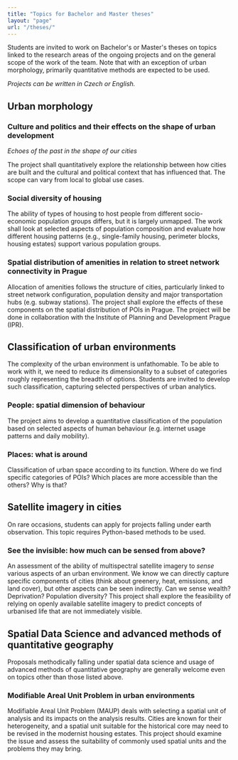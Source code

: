 ```yaml
---
title: "Topics for Bachelor and Master theses"
layout: "page"
url: "/theses/"
---
```


Students are invited to work on Bachelor's or Master's theses on topics linked to the research areas of the ongoing projects and on the general scope of the work of the team. Note that with an exception of urban morphology, primarily quantitative methods are expected to be used.

*Projects can be written in Czech or English.*

## Urban morphology

### Culture and politics and their effects on the shape of urban development

*Echoes of the past in the shape of our cities*

The project shall quantitatively explore the relationship between how cities are built and the cultural and political context that has influenced that. The scope can vary from local to global use cases.

### Social diversity of housing

The ability of types of housing to host people from different socio-economic population groups differs, but it is largely unmapped. The work shall look at selected aspects of population composition and evaluate how different housing patterns (e.g., single-family housing, perimeter blocks, housing estates) support various population groups.

### Spatial distribution of amenities in relation to street network connectivity in Prague

Allocation of amenities follows the structure of cities, particularly linked to street network configuration, population density and major transportation hubs (e.g. subway stations). The project shall explore the effects of these components on the spatial distribution of POIs in Prague. The project will be done in collaboration with the Institute of Planning and Development Prague (IPR).

## Classification of urban environments

The complexity of the urban environment is unfathomable. To be able to work with it, we need to reduce its dimensionality to a subset of categories roughly representing the breadth of options. Students are invited to develop such classification, capturing selected perspectives of urban analytics.

### People: spatial dimension of behaviour

The project aims to develop a quantitative classification of the population based on selected aspects of human behaviour (e.g. internet usage patterns and daily mobility).

### Places: what is around

Classification of urban space according to its function. Where do we find specific categories of POIs? Which places are more accessible than the others? Why is that?

## Satellite imagery in cities

On rare occasions, students can apply for projects falling under earth observation. This topic requires Python-based methods to be used.

### See the invisible: how much can be sensed from above?

An assessment of the ability of multispectral satellite imagery to *sense* various aspects of an urban environment. We know we can directly capture specific components of cities (think about greenery, heat, emissions, and land cover), but other aspects can be seen indirectly. Can we sense wealth? Deprivation? Population diversity? This project shall explore the feasibility of relying on openly available satellite imagery to predict concepts of urbanised life that are not immediately visible.

## Spatial Data Science and advanced methods of quantitative geography

Proposals methodically falling under spatial data science and usage of advanced methods of quantitative geography are generally welcome even on topics other than those listed above.

### Modifiable Areal Unit Problem in urban environments

Modifiable Areal Unit Problem (MAUP) deals with selecting a spatial unit of analysis and its impacts on the analysis results. Cities are known for their heterogeneity, and a spatial unit suitable for the historical core may need to be revised in the modernist housing estates. This project should examine the issue and assess the suitability of commonly used spatial units and the problems they may bring.